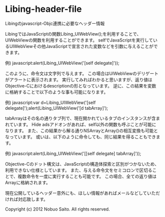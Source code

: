 Libing-header-file
==================

Libingのjavascript-Objc連携に必要なヘッダー情報

LibingではJavaScriptの関数Libing_UIWebView();を利用することで、UIWebViewの関数を利用することができます。
selfでJavaScriptを実行しているUIWebViewその他JavaScriptで宣言された変数などを引数に与えることができます。

例)
javascript:alert(Libing_UIWebView('[self delegate]'));

このように、命令文は文字列で与えます。
この場合はUIWebViewのデリゲートがアラートに表示されます。
実行してみればわかると思いますが、返り値はObjective-Cにおけるdescriptionの形となっています。
逆に、この結果を変数に格納することで以下のような事も可能になります。

例)
javascript:var d=Libing_UIWebView('[self delegate]');alert(Libing_UIWebView('[d tabArray]');

tabArrayはその名の通りタブ列で、現在開かれているタブのインスタンスが含まれています。
Hide adsアドオンがあれば、self以外の関数も呼ぶことが可能になります。
また、この結果から解る通りNSArrayとArray()の相互変換も可能となっています。
或いは、以下のように命令しても、同じ結果を得ることもできます。

例)
javascript:alert(Libing_UIWebView('[[self delegate] tabArray]'));

Objective-Cのドット構文は、JavaScriptの構造体探索と区別がつかないため、利用できない仕様としています。
また、与える命令文をセミコロンで区切ることで、複数命令を一度に実行することも可能です。
この場合、全ての返り値はArrayに格納されます。

現在公開しているヘッダー意外にも、ほしい情報があればメールなどしていただければ対応致します。

Copyright (c) 2012 Nobuo Saito. All rights reserved.